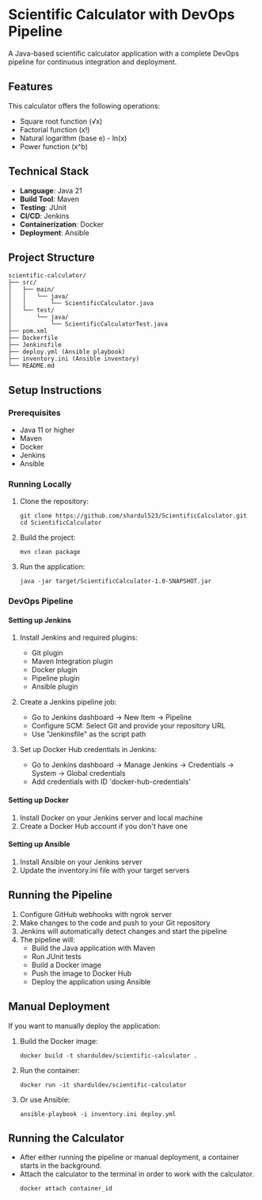 # Scientific Calculator with DevOps Pipeline

A Java-based scientific calculator application with a complete DevOps pipeline for continuous integration and deployment.

## Features

This calculator offers the following operations:
- Square root function (√x)
- Factorial function (x!)
- Natural logarithm (base e) - ln(x)
- Power function (x^b)

## Technical Stack

- **Language**: Java 21
- **Build Tool**: Maven
- **Testing**: JUnit
- **CI/CD**: Jenkins
- **Containerization**: Docker
- **Deployment**: Ansible

## Project Structure

```
scientific-calculator/
├── src/
│   ├── main/
│   │   └── java/
│   │       └── ScientificCalculator.java
│   └── test/
│       └── java/
│           └── ScientificCalculatorTest.java
├── pom.xml
├── Dockerfile
├── Jenkinsfile
├── deploy.yml (Ansible playbook)
├── inventory.ini (Ansible inventory)
└── README.md
```

## Setup Instructions

### Prerequisites

- Java 11 or higher
- Maven
- Docker
- Jenkins
- Ansible

### Running Locally

1. Clone the repository:
   ```
   git clone https://github.com/shardul523/ScientificCalculator.git
   cd ScientificCalculator
   ```

2. Build the project:
   ```
   mvn clean package
   ```

3. Run the application:
   ```
   java -jar target/ScientificCalculator-1.0-SNAPSHOT.jar
   ```

### DevOps Pipeline

#### Setting up Jenkins

1. Install Jenkins and required plugins:
   - Git plugin
   - Maven Integration plugin
   - Docker plugin
   - Pipeline plugin
   - Ansible plugin

2. Create a Jenkins pipeline job:
   - Go to Jenkins dashboard -> New Item -> Pipeline
   - Configure SCM: Select Git and provide your repository URL
   - Use "Jenkinsfile" as the script path

3. Set up Docker Hub credentials in Jenkins:
   - Go to Jenkins dashboard -> Manage Jenkins -> Credentials -> System -> Global credentials
   - Add credentials with ID 'docker-hub-credentials'

#### Setting up Docker

1. Install Docker on your Jenkins server and local machine
2. Create a Docker Hub account if you don't have one

#### Setting up Ansible

1. Install Ansible on your Jenkins server
2. Update the inventory.ini file with your target servers

## Running the Pipeline
1. Configure GitHub webhooks with ngrok server
2. Make changes to the code and push to your Git repository
3. Jenkins will automatically detect changes and start the pipeline
4. The pipeline will:
   - Build the Java application with Maven
   - Run JUnit tests
   - Build a Docker image
   - Push the image to Docker Hub
   - Deploy the application using Ansible

## Manual Deployment

If you want to manually deploy the application:

1. Build the Docker image:
   ```
   docker build -t sharduldev/scientific-calculator .
   ```

2. Run the container:
   ```
   docker run -it sharduldev/scientific-calculator
   ```

3. Or use Ansible:
   ```
   ansible-playbook -i inventory.ini deploy.yml
   ```

## Running the Calculator

- After either running the pipeline or manual deployment, a container starts in the background.
- Attach the calculator to the terminal in order to work with the calculator.
   ```
   docker attach container_id
   ```